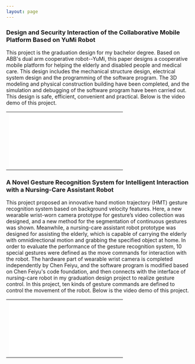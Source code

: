 ```yaml
---
layout: page
---
```


<h3>Design and Security Interaction of the Collaborative Mobile Platform Based on YuMi Robot</h3>
<p>
This project is the graduation design for my bachelor degree. Based on ABB's dual arm cooperative robot--YuMi, this paper designs a cooperative mobile platform for helping the elderly and disabled people and medical care. This design includes the mechanical structure design, electrical system design and the programming of the software program. The 3D modeling and physical construction building have been completed, and the simulation and debugging of the software program have been carried out. This design is safe, efficient, convenient and practical. Below is the video demo of this project.
</p>
<table>
<tr>
<td> <iframe text-align="center" src="//player.bilibili.com/player.html?aid=53345688&cid=93330430&page=1" scrolling="yes" border="0" frameborder="no" framespacing="0" allowfullscreen="true" width="100%" height="100%"> </iframe> </td>
</tr>
</table>

<h3>A Novel Gesture Recognition System for Intelligent Interaction with a Nursing-Care Assistant Robot</h3>
<p>
This project proposed an innovative hand motion trajectory (HMT) gesture recognition system based on background velocity features. Here, a new wearable wrist-worn camera prototype for gesture’s video collection was designed, and a new method for the segmentation of continuous gestures was shown. Meanwhile, a nursing-care assistant robot prototype was designed for assisting the elderly, which is capable of carrying the elderly with omnidirectional motion and grabbing the specified object at home. In order to evaluate the performance of the gesture recognition system, 10 special gestures were defined as the move commands for interaction with the robot. The hardware part of wearable wrist camera is completed independently by Chen Feiyu, and the software program is modified based on Chen Feiyu's code foundation, and then connects with the interface of nursing-care robot in my graduation design project to realize gesture control. In this project, ten kinds of gesture commands are defined to control the movement of the robot. Below is the video demo of this project. 
</p>
<table>
<tr>
<td> <iframe text-align="center" src="//player.bilibili.com/player.html?aid=81541015&cid=139654689&page=1" scrolling="yes" border="0" frameborder="no" framespacing="0" allowfullscreen="true" width="100%" height="100%"> </iframe> </td>
</tr>
</table>